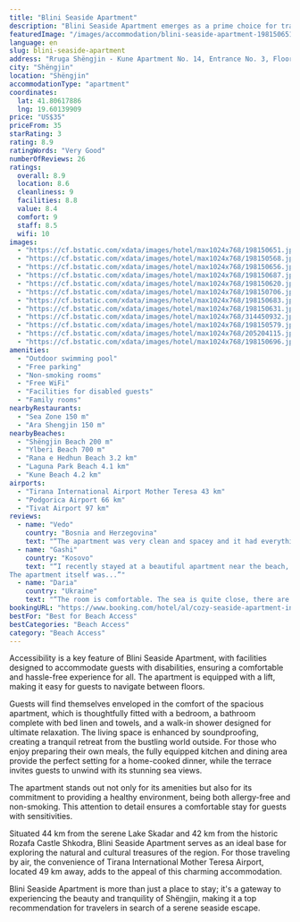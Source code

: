 ```yaml
---
title: "Blini Seaside Apartment"
description: "Blini Seaside Apartment emerges as a prime choice for travelers seeking a blend of comfort and convenience in Shëngjin."
featuredImage: "/images/accommodation/blini-seaside-apartment-198150651.jpg"
language: en
slug: blini-seaside-apartment
address: "Rruga Shëngjin - Kune Apartment No. 14, Entrance No. 3, Floor No. 2, 4503, 4503 Shëngjin, Albania"
city: "Shëngjin"
location: "Shëngjin"
accommodationType: "apartment"
coordinates:
  lat: 41.80617886
  lng: 19.60139909
price: "US$35"
priceFrom: 35
starRating: 3
rating: 8.9
ratingWords: "Very Good"
numberOfReviews: 26
ratings:
  overall: 8.9
  location: 8.6
  cleanliness: 9
  facilities: 8.8
  value: 8.4
  comfort: 9
  staff: 8.5
  wifi: 10
images:
  - "https://cf.bstatic.com/xdata/images/hotel/max1024x768/198150651.jpg?k=105dea7ad065199c98f6ed1ee018c3c004cf7c173af1b819842d77a55eaa02f5&o=&hp=1"
  - "https://cf.bstatic.com/xdata/images/hotel/max1024x768/198150568.jpg?k=119b9057f4bcb79dfb52b41fa846fd0ee650143e1e96bb8327d9e9485addceea&o=&hp=1"
  - "https://cf.bstatic.com/xdata/images/hotel/max1024x768/198150656.jpg?k=babc1a51f313f3014446e068d3afc5f5f45a5f240b7018b61cde64876c9a29ef&o=&hp=1"
  - "https://cf.bstatic.com/xdata/images/hotel/max1024x768/198150687.jpg?k=4944f4e27954d7ba9668d48283059675f3ab786df372e74053ab03eb4753d722&o=&hp=1"
  - "https://cf.bstatic.com/xdata/images/hotel/max1024x768/198150620.jpg?k=9605afe1d8c63b329bbfdb22a25f6ef94513f05bf46e36c0d6b7f31e3a7c1ddd&o=&hp=1"
  - "https://cf.bstatic.com/xdata/images/hotel/max1024x768/198150706.jpg?k=af339602afe3f48a9c291b69252bfe2591df3593021596295d3db7a1926685f1&o=&hp=1"
  - "https://cf.bstatic.com/xdata/images/hotel/max1024x768/198150683.jpg?k=3d5824144a61c40ae152cc05c690581a1a3bb966619dbb37640297550b13c35b&o=&hp=1"
  - "https://cf.bstatic.com/xdata/images/hotel/max1024x768/198150631.jpg?k=024dcfa3946af206beb22d23b4f231e6bb14f779d4d0a1bce1a0c6cc32352cd0&o=&hp=1"
  - "https://cf.bstatic.com/xdata/images/hotel/max1024x768/314450932.jpg?k=5844b72bd3cb085bb94131449dac8045b7c7c9e46842082fa614c42030f0b4a1&o=&hp=1"
  - "https://cf.bstatic.com/xdata/images/hotel/max1024x768/198150579.jpg?k=39a69f76817d9c563f24074e1feb00fdd97dd53cbbfcf52d9c24d2641c2fa613&o=&hp=1"
  - "https://cf.bstatic.com/xdata/images/hotel/max1024x768/205204115.jpg?k=57430f6d450bc207a95f24649c3ba6649b7556f98a61ce0b841977c2d5bd5bea&o=&hp=1"
  - "https://cf.bstatic.com/xdata/images/hotel/max1024x768/198150696.jpg?k=a586ac335128e05f56b4dafaa9c696908023ef49b5198b45f75eb67d7b75d773&o=&hp=1"
amenities:
  - "Outdoor swimming pool"
  - "Free parking"
  - "Non-smoking rooms"
  - "Free WiFi"
  - "Facilities for disabled guests"
  - "Family rooms"
nearbyRestaurants:
  - "Sea Zone 150 m"
  - "Ara Shengjin 150 m"
nearbyBeaches:
  - "Shëngjin Beach 200 m"
  - "Ylberi Beach 700 m"
  - "Rana e Hedhun Beach 3.2 km"
  - "Laguna Park Beach 4.1 km"
  - "Kune Beach 4.2 km"
airports:
  - "Tirana International Airport Mother Teresa 43 km"
  - "Podgorica Airport 66 km"
  - "Tivat Airport 97 km"
reviews:
  - name: "Vedo"
    country: "Bosnia and Herzegovina"
    text: "“The apartment was very clean and spacey and it had everything one home needed. It was also very close to the beach and it was in a modern clean building and neighborhood. The owner was also very responsive and replied to us in matter of minutes...”"
  - name: "Gashi"
    country: "Kosovo"
    text: "“I recently stayed at a beautiful apartment near the beach, and I must say, it was absolutely perfect. From the moment I arrived, I felt at ease with the ease of finding the place and the seamless check-in process.
The apartment itself was...”"
  - name: "Daria"
    country: "Ukraine"
    text: "“The room is comfortable. The sea is quite close, there are a lot of shops nearby with everything you need”"
bookingURL: "https://www.booking.com/hotel/al/cozy-seaside-apartment-in-wilson-resort.en-gb.html?aid=8035640"
bestFor: "Best for Beach Access"
bestCategories: "Beach Access"
category: "Beach Access"
---
```


Accessibility is a key feature of Blini Seaside Apartment, with facilities designed to accommodate guests with disabilities, ensuring a comfortable and hassle-free experience for all. The apartment is equipped with a lift, making it easy for guests to navigate between floors.

Guests will find themselves enveloped in the comfort of the spacious apartment, which is thoughtfully fitted with a bedroom, a bathroom complete with bed linen and towels, and a walk-in shower designed for ultimate relaxation. The living space is enhanced by soundproofing, creating a tranquil retreat from the bustling world outside. For those who enjoy preparing their own meals, the fully equipped kitchen and dining area provide the perfect setting for a home-cooked dinner, while the terrace invites guests to unwind with its stunning sea views.

The apartment stands out not only for its amenities but also for its commitment to providing a healthy environment, being both allergy-free and non-smoking. This attention to detail ensures a comfortable stay for guests with sensitivities.

Situated 44 km from the serene Lake Skadar and 42 km from the historic Rozafa Castle Shkodra, Blini Seaside Apartment serves as an ideal base for exploring the natural and cultural treasures of the region. For those traveling by air, the convenience of Tirana International Mother Teresa Airport, located 49 km away, adds to the appeal of this charming accommodation.

Blini Seaside Apartment is more than just a place to stay; it's a gateway to experiencing the beauty and tranquility of Shëngjin, making it a top recommendation for travelers in search of a serene seaside escape.